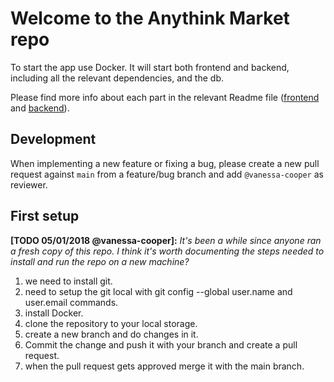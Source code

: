 # Welcome to the Anythink Market repo

To start the app use Docker. It will start both frontend and backend, including all the relevant dependencies, and the db.

Please find more info about each part in the relevant Readme file ([frontend](frontend/readme.md) and [backend](backend/README.md)).

## Development

When implementing a new feature or fixing a bug, please create a new pull request against `main` from a feature/bug branch and add `@vanessa-cooper` as reviewer.

## First setup

**[TODO 05/01/2018 @vanessa-cooper]:** _It's been a while since anyone ran a fresh copy of this repo. I think it's worth documenting the steps needed to install and run the repo on a new machine?_
1. we need to install git.
2. need to setup the git local with git config --global user.name and user.email commands.
3. install Docker. 
4. clone the repository to your local storage.
5. create a new branch and do changes in it.
6. Commit the change and push it with your branch and create a pull request.
7. when the pull request gets approved merge it with the main branch.
